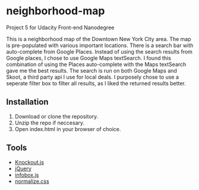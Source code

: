 # neighborhood-map
Project 5 for Udacity Front-end Nanodegree

This is a neighborhood map of the Downtown New York City area. The map is pre-populated with various important locations. There is a search bar with auto-complete from Google Places. Instead of using the search results from Google places, I chose to use Google Maps textSearch. I found this combination of using the Places auto-complete with the Maps textSearch gave me the best results. The search is run on both Google Maps and Skoot, a third party api I use for local deals. I purposely chose to use a seperate filter box to filter all results, as I liked the returned results better. 

## Installation
1. Download or clone the repository.
2. Unzip the repo if neccesary.
3. Open index.html in your browser of choice.

## Tools
* [Knockout.js](http://knockoutjs.com/)
* [jQuery](http://jquery.com)
* [infobox.js](http://gist.github.com/wbotelhos/5695744)
* [normalize.css](http://necolas.github.io/normalize.css/)


